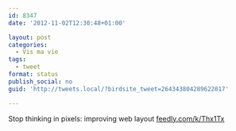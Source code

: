 ```yaml
---
id: 8347
date: '2012-11-02T12:30:48+01:00'

layout: post
categories:
  - Vis ma vie
tags:
  - tweet
format: status
publish_social: no
guid: 'http://tweets.local/?birdsite_tweet=264343804289622017'

---
```


Stop thinking in pixels: improving web layout [feedly.com/k/Thx1Tx](http://feedly.com/k/Thx1Tx)